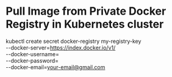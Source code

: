 # Pull Image from Private Docker Registry in Kubernetes cluster


  kubectl create secret docker-registry my-registry-key \
--docker-server=https://index.docker.io/v1/ \
--docker-username=<your-registry-username> \
--docker-password=<your-password> \
--docker-email=<your-email@gmail.com>
